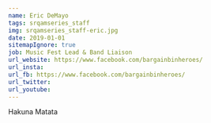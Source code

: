 ```yaml
---
name: Eric DeMayo
tags: srqamseries_staff
img: srqamseries_staff-eric.jpg
date: 2019-01-01
sitemapIgnore: true
job: Music Fest Lead & Band Liaison
url_website: https://www.facebook.com/bargainbinheroes/
url_insta: 
url_fb: https://www.facebook.com/bargainbinheroes/
url_twitter:
url_youtube: 
---
```

<p class="quote-text">
Hakuna Matata
</p>

